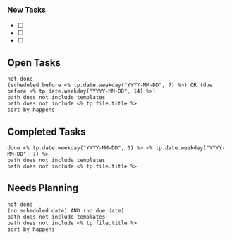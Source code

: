 ### New Tasks
- [ ] 
- [ ] 
- [ ] 


## Open Tasks
```tasks
not done
(scheduled before <% tp.date.weekday("YYYY-MM-DD", 7) %>) OR (due before <% tp.date.weekday("YYYY-MM-DD", 14) %>)
path does not include templates
path does not include <% tp.file.title %>
sort by happens
```


## Completed Tasks

```tasks
done <% tp.date.weekday("YYYY-MM-DD", 0) %> <% tp.date.weekday("YYYY-MM-DD", 7) %> 
path does not include templates
path does not include <% tp.file.title %>
```


## Needs Planning

```tasks
not done
(no scheduled date) AND (no due date)
path does not include templates
path does not include <% tp.file.title %>
sort by happens
```
